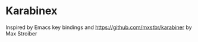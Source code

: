 # Karabinex

Inspired by Emacs key bindings and https://github.com/mxstbr/karabiner by Max Stroiber
